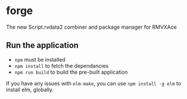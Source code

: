 # forge
The new Script.rvdata2 combiner and package manager for RMVXAce

## Run the application

- `npm` must be installed
- `npm install` to fetch the dependancies
- `npm run build` to build the pre-built application

If you have any issues with `elm-make`, you can use `npm install -g elm`
to install elm, globally.
